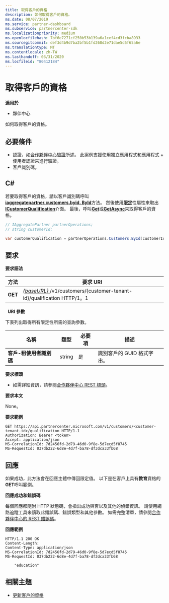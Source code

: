 ```yaml
---
title: 取得客戶的資格
description: 如何取得客戶的資格。
ms.date: 08/07/2019
ms.service: partner-dashboard
ms.subservice: partnercenter-sdk
ms.localizationpriority: medium
ms.openlocfilehash: 7bf6e7271cf250b53b139a6a1cef4cd3fcba8933
ms.sourcegitcommit: def3d4b9d7ba2bf5b1fd268d2e71dae5d5f65a6e
ms.translationtype: MT
ms.contentlocale: zh-TW
ms.lasthandoff: 03/31/2020
ms.locfileid: "80412184"
---
```

# <a name="get-a-customers-qualification"></a>取得客戶的資格

**適用於**

- 夥伴中心

如何取得客戶的資格。


## <a name="span-idprerequisitesspan-idprerequisitesspan-idprerequisitesprerequisites"></a><span id="Prerequisites"/><span id="prerequisites"/><span id="PREREQUISITES"/>必要條件

- 認證，如[合作夥伴中心驗證](partner-center-authentication.md)所述。 此案例支援使用獨立應用程式和應用程式 + 使用者認證來進行驗證。
- 客戶識別碼。


## <a name="span-idc_span-idc_c"></a><span id="C_"/><span id="c_"/>C#

若要取得客戶的資格，請以客戶識別碼呼叫[**iaggregatepartner.customers.byid. ById**](https://docs.microsoft.com/dotnet/api/microsoft.store.partnercenter.customers.icustomercollection.byid)方法。 然後使用[**限定**](https://docs.microsoft.com/dotnet/api/microsoft.store.partnercenter.customers.icustomer.qualification)性屬性來取出[**ICustomerQualification**](https://docs.microsoft.com/dotnet/api/microsoft.store.partnercenter.qualification.icustomerqualification)介面。 最後，呼叫[**Get**](https://docs.microsoft.com/dotnet/api/microsoft.store.partnercenter.subscriptions.isubscriptioncollection.get)或[**GetAsync**](https://docs.microsoft.com/dotnet/api/microsoft.store.partnercenter.subscriptions.isubscriptioncollection.getasync)來取得客戶的資格。

``` csharp
// IAggregatePartner partnerOperations;
// string customerId;

var customerQualification = partnerOperations.Customers.ById(customerId).Qualification.Get();
```


## <a name="span-idrequestspan-idrequestspan-idrequestrequest"></a><span id="Request"/><span id="request"/><span id="REQUEST"/>要求

**要求語法**

| 方法  | 要求 URI                                                                                          |
|---------|------------------------------------------------------------------------------------------------------|
| **GET** | [ *{baseURL}* ](partner-center-rest-urls.md)/v1/customers/{customer-tenant-id}/qualification HTTP/1。1 |

 
**URI 參數**

下表列出取得所有限定性所需的查詢參數。

| 名稱               | 類型   | 必要項 | 描述                                           |
|--------------------|--------|----------|-------------------------------------------------------|
| **客戶-租使用者識別碼** | string | 是      | 識別客戶的 GUID 格式字串。 |

**要求標頭**

- 如需詳細資訊，請參閱[合作夥伴中心 REST 標頭](headers.md)。

**要求本文**

None。

**要求範例**

```http
GET https://api.partnercenter.microsoft.com/v1/customers/<customer-tenant-id>/qualification HTTP/1.1
Authorization: Bearer <token>
Accept: application/json
MS-CorrelationId: 7d2456fd-2d79-46d0-9f8e-5d7ecd5f8745
MS-RequestId: 037db222-6d8e-4d7f-ba78-df3dca33fb68
```


## <a name="span-idresponsespan-idresponsespan-idresponseresponse"></a><span id="Response"/><span id="response"/><span id="RESPONSE"/>回應

如果成功，此方法會在回應主體中傳回限定值。  以下是在客戶上具有**教育**資格的**GET**呼叫範例。

**回應成功和錯誤碼**

每個回應都隨附 HTTP 狀態碼，會指出成功與否以及其他的偵錯資訊。 請使用網路追蹤工具來讀取此錯誤碼、錯誤類型和其他參數。 如需完整清單，請參閱[合作夥伴中心的 REST 錯誤碼](error-codes.md)。

**回應範例**

```http
HTTP/1.1 200 OK
Content-Length: 
Content-Type: application/json
MS-CorrelationId: 7d2456fd-2d79-46d0-9f8e-5d7ecd5f8745
MS-RequestId: 037db222-6d8e-4d7f-ba78-df3dca33fb68

    "education"

```

## <a name="related-topics"></a>相關主題
 - [更新客戶的資格](update-a-customer-s-qualification.md)

